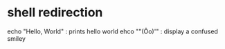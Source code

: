 # shell redirection 
echo "Hello, World" : prints hello world
ehco "\"(Ôo)'" : display  a confused smiley 
